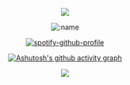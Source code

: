 <p align="center">
  <img src="https://i.imgur.com/hQyQUAg.gif">
</p>

<div align="center">

![:name](https://count.getloli.com/get/@:neasthetic)
<!-- [![Discord Presence](https://lanyard.cnrad.dev/api/735388907772051497?borderRadius=5px&showDisplayName=true&idleMessage=I'm%20not%20doing%20nothing%20at%20this%20moment)](https://discord.com/users/735388907772051497) -->
[![spotify-github-profile](https://spotify-github-profile.kittinanx.com/api/view?uid=31afjue4ggqslz4l5liex6x7ka2m&cover_image=true&theme=natemoo-re&show_offline=true&background_color=121212&interchange=false&bar_color=53b14f&bar_color_cover=false)](https://spotify-github-profile.kittinanx.com/api/view?uid=31afjue4ggqslz4l5liex6x7ka2m&redirect=true)

[![Ashutosh's github activity graph](https://github-readme-activity-graph.vercel.app/graph?username=neasthetic&bg_color=ffffff000&color=708090&line=4fa74b&point=2a522e&area=true&area_color=2a522e&hide_border=true&hide_title=true)](https://github.com/ashutosh00710/github-readme-activity-graph)

![](https://komarev.com/ghpvc/?username=neastJS&color=blue)
</div>

